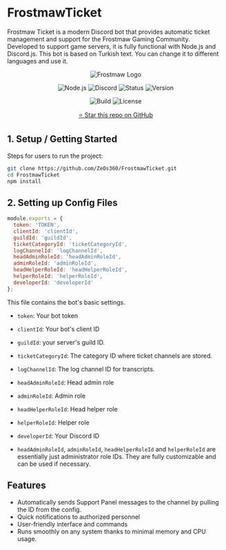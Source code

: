 # FrostmawTicket
  
Frostmaw Ticket is a modern Discord bot that provides automatic ticket management and support for the Frostmaw Gaming Community.  
Developed to support game servers, it is fully functional with Node.js and Discord.js.
This bot is based on Turkish text. You can change it to different languages and use it.
<div align="center">
  
![Frostmaw Logo](https://github.com/user-attachments/assets/892926bf-b0d0-4779-9fd8-254bc2fda398)

![Node.js](https://img.shields.io/badge/Node.js-339933?style=for-the-badge&logo=node.js&logoColor=white)
![Discord](https://img.shields.io/badge/Discord-Bot-7289DA?style=for-the-badge&logo=discord&logoColor=white)
![Status](https://img.shields.io/badge/status-Educational-blue?style=for-the-badge)
![Version](https://img.shields.io/badge/version-1.0.5--final-orange?style=for-the-badge)
</div>
<div align="center">
  
![Build](https://img.shields.io/badge/build-passing-brightgreen)
![License](https://img.shields.io/badge/license-MIT-blue)

</div>
<div align="center">
  
[⭐ Star this repo on GitHub](https://github.com/ZeOs360/FrostmawTicket/stargazers)

</div>

## 1. Setup / Getting Started

Steps for users to run the project:

```bash
git clone https://github.com/ZeOs360/FrostmawTicket.git
cd FrostmawTicket
npm install
```

## 2. Setting up Config Files

```js
module.exports = {
  token: 'TOKEN',
  clientId: 'clientId',
  guildId: 'guildId',
  ticketCategoryId: 'ticketCategoryId',
  logChannelId: 'logChannelId',
  headAdminRoleId: 'headAdminRoleId',
  adminRoleId: 'adminRoleId',
  headHelperRoleId: 'headHelperRoleId',
  helperRoleId: 'helperRoleId',
  developerId: 'developerId'
};
```

This file contains the bot's basic settings.
- `token`: Your bot token
- `clientId`: Your bot's client ID
- `guildId`: your server's guild ID.
- `ticketCategoryId`: The category ID where ticket channels are stored.
- `logChannelId`: The log channel ID for transcripts.
- `headAdminRoleId`: Head admin role
- `adminRoleId`: Admin role
- `headHelperRoleId`: Head helper role
- `helperRoleId`: Helper role
- `developerId`: Your Discord ID

- `headAdminRoleId`, `adminRoleId`, `headHelperRoleId` and `helperRoleId` are essentially just administrator role IDs. They are fully customizable and can be used if necessary.



## Features
- Automatically sends Support Panel messages to the channel by pulling the ID from the config.
- Quick notifications to authorized personnel
- User-friendly interface and commands
- Runs smoothly on any system thanks to minimal memory and CPU usage.

